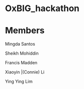 # OxBIG_hackathon

# Members

Mingda Santos

Sheikh Mohiddin

Francis Madden

Xiaoyin |(Connie) Li

Ying Ying Lim

